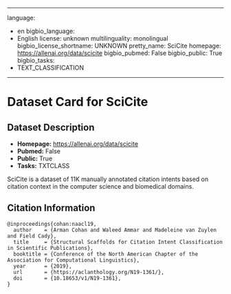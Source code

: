 
---
language: 
- en
bigbio_language: 
- English
license: unknown
multilinguality: monolingual
bigbio_license_shortname: UNKNOWN
pretty_name: SciCite
homepage: https://allenai.org/data/scicite
bigbio_pubmed: False
bigbio_public: True
bigbio_tasks: 
- TEXT_CLASSIFICATION
---


# Dataset Card for SciCite

## Dataset Description

- **Homepage:** https://allenai.org/data/scicite
- **Pubmed:** False
- **Public:** True
- **Tasks:** TXTCLASS


SciCite is a dataset of 11K manually annotated citation intents based on
citation context in the computer science and biomedical domains.



## Citation Information

```
@inproceedings{cohan:naacl19,
  author    = {Arman Cohan and Waleed Ammar and Madeleine van Zuylen and Field Cady},
  title     = {Structural Scaffolds for Citation Intent Classification in Scientific Publications},
  booktitle = {Conference of the North American Chapter of the Association for Computational Linguistics},
  year      = {2019},
  url       = {https://aclanthology.org/N19-1361/},
  doi       = {10.18653/v1/N19-1361},
}

```
